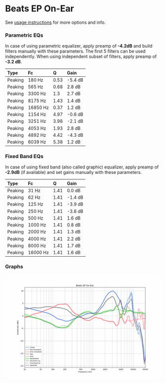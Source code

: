 # Beats EP On-Ear
See [usage instructions](https://github.com/jaakkopasanen/AutoEq#usage) for more options and info.

### Parametric EQs
In case of using parametric equalizer, apply preamp of **-4.2dB** and build filters manually
with these parameters. The first 5 filters can be used independently.
When using independent subset of filters, apply preamp of **-3.2 dB**.

| Type    | Fc       |    Q | Gain    |
|:--------|:---------|:-----|:--------|
| Peaking | 180 Hz   | 0.53 | -5.4 dB |
| Peaking | 565 Hz   | 0.68 | 2.8 dB  |
| Peaking | 3300 Hz  | 1.3  | 2.7 dB  |
| Peaking | 8175 Hz  | 1.43 | 1.4 dB  |
| Peaking | 16850 Hz | 0.37 | 1.2 dB  |
| Peaking | 1154 Hz  | 4.97 | -0.6 dB |
| Peaking | 3251 Hz  | 3.98 | -2.1 dB |
| Peaking | 4053 Hz  | 1.93 | 2.8 dB  |
| Peaking | 4892 Hz  | 4.42 | -4.3 dB |
| Peaking | 6039 Hz  | 5.38 | 1.2 dB  |

### Fixed Band EQs
In case of using fixed band (also called graphic) equalizer, apply preamp of **-2.9dB**
(if available) and set gains manually with these parameters.

| Type    | Fc       |    Q | Gain    |
|:--------|:---------|:-----|:--------|
| Peaking | 31 Hz    | 1.41 | 0.0 dB  |
| Peaking | 62 Hz    | 1.41 | -1.4 dB |
| Peaking | 125 Hz   | 1.41 | -3.9 dB |
| Peaking | 250 Hz   | 1.41 | -3.8 dB |
| Peaking | 500 Hz   | 1.41 | 1.6 dB  |
| Peaking | 1000 Hz  | 1.41 | 0.8 dB  |
| Peaking | 2000 Hz  | 1.41 | 1.3 dB  |
| Peaking | 4000 Hz  | 1.41 | 2.2 dB  |
| Peaking | 8000 Hz  | 1.41 | 1.7 dB  |
| Peaking | 16000 Hz | 1.41 | 1.6 dB  |

### Graphs
![](./Beats%20EP%20On-Ear.png)
